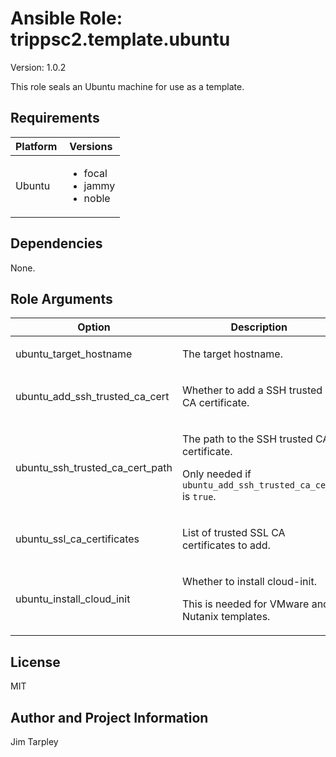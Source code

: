 <!-- BEGIN_ANSIBLE_DOCS -->

# Ansible Role: trippsc2.template.ubuntu
Version: 1.0.2

This role seals an Ubuntu machine for use as a template.

## Requirements

| Platform | Versions |
| -------- | -------- |
| Ubuntu | <ul><li>focal</li><li>jammy</li><li>noble</li></ul> |

## Dependencies

None.

## Role Arguments
|Option|Description|Type|Required|Choices|Default|
|---|---|---|---|---|---|
| ubuntu_target_hostname | <p>The target hostname.</p> | str | yes |  |  |
| ubuntu_add_ssh_trusted_ca_cert | <p>Whether to add a SSH trusted CA certificate.</p> | bool | no |  | false |
| ubuntu_ssh_trusted_ca_cert_path | <p>The path to the SSH trusted CA certificate.</p><p>Only needed if `ubuntu_add_ssh_trusted_ca_cert` is `true`.</p> | path | no |  |  |
| ubuntu_ssl_ca_certificates | <p>List of trusted SSL CA certificates to add.</p> | list | no |  |  |
| ubuntu_install_cloud_init | <p>Whether to install cloud-init.</p><p>This is needed for VMware and Nutanix templates.</p> | bool | no |  | false |


## License
MIT

## Author and Project Information
Jim Tarpley
<!-- END_ANSIBLE_DOCS -->
